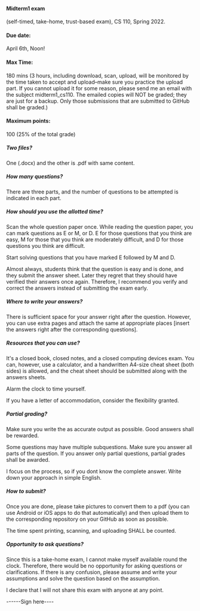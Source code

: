 #### Midterm1 exam 
(self-timed, take-home, trust-based exam), CS 110, Spring 2022.		

#### Due date: 
April 6th, Noon!

#### Max Time: 
180 mins (3 hours, including download, scan, upload, will be monitored by the time taken to accept and upload–make sure you practice the upload part. If you cannot upload it for some reason, please send me an email with the subject midterm1_cs110. The emailed copies will NOT be graded; they are just for a backup. Only those submissions that are submitted to GitHub shall be graded.)

#### Maximum points: 
100 (25% of the total grade)

##### Two files?
One (.docx) and the other is .pdf with same content. 

##### How many questions?
There are three parts, and the number of questions to be attempted is indicated in each part. 

##### How should you use the allotted time?

Scan the whole question paper once. While reading the question paper, you can mark questions as E or M, or D. E for those questions that you think are easy, M for those that you think are moderately difficult, and D for those questions you think are difficult. 

Start solving questions that you have marked E followed by M and D. 

Almost always, students think that the question is easy and is done, and they submit the answer sheet. Later they regret that they should have verified their answers once again. Therefore, I recommend you verify and correct the answers instead of submitting the exam early.

##### Where to write your answers? 

There is sufficient space for your answer right after the question. However, you can use extra pages and attach the same at appropriate places [insert the answers right after the corresponding questions]. 

##### Resources that you can use? 

It's a closed book, closed notes, and a closed computing devices exam. You can, however, use a calculator, and a handwritten A4-size cheat sheet (both sides) is allowed, and the cheat sheet should be submitted along with the answers sheets.

Alarm the clock to time yourself.

If you have a letter of accommodation, consider the flexibility granted.  

##### Partial grading?

Make sure you write the as accurate output as possible. Good answers shall be rewarded.

Some questions may have multiple subquestions. Make sure you answer all parts of the question. If you answer only partial questions, partial grades shall be awarded.

I focus on the process, so if you dont know the complete answer. Write down your approach in simple English. 

##### How to submit?

Once you are done, please take pictures to convert them to a pdf (you can use Android or iOS apps to do that automatically) and then upload them to the corresponding repository on your GitHub as soon as possible. 

The time spent printing, scanning, and uploading SHALL be counted. 

##### Opportunity to ask questions?

Since this is a take-home exam, I cannot make myself available round the clock. Therefore, there would be no opportunity for asking questions or clarifications. If there is any confusion, please assume and write your assumptions and solve the question based on the assumption. 

I declare that I will not share this exam with anyone at any point. 

------Sign here----
